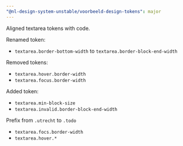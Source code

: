 ```yaml
---
"@nl-design-system-unstable/voorbeeld-design-tokens": major
---
```


Aligned textarea tokens with code.

Renamed token:
- `textarea.border-bottom-width` to `textarea.border-block-end-width`

Removed tokens:
- `textarea.hover.border-width`
- `textarea.focus.border-width`

Added token:
- `textarea.min-block-size`
- `textarea.invalid.border-block-end-width`

Prefix from `.utrecht` to `.todo`
- `textarea.focs.border-width`
- `textarea.hover.*`
